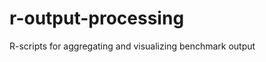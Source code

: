 r-output-processing
===================

R-scripts for aggregating and visualizing benchmark output
